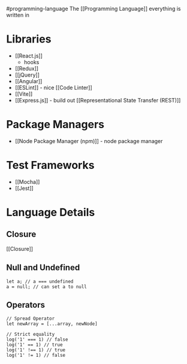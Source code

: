 #programming-language 
The [[Programming Language]] everything is written in

# Libraries
- [[React.js]]
    - hooks
- [[Redux]]
- [[jQuery]]
- [[Angular]]
- [[ESLint]] - nice [[Code Linter]]
- [[Vite]]
- [[Express.js]] - build out [[Representational State Transfer (REST)]]

# Package Managers
- [[Node Package Manager (npm)]] - node package manager

# Test Frameworks
- [[Mocha]]
- [[Jest]]

# Language Details

## Closure
[[Closure]]

## Null and Undefined
```
let a; // a === undefined
a = null; // can set a to null
```

## Operators
```
// Spread Operator
let newArray = [...array, newNode]

// Strict equality
log('1' === 1) // false
log('1' == 1) // true
log('1' !== 1) // true
log('1' != 1) // false
```
